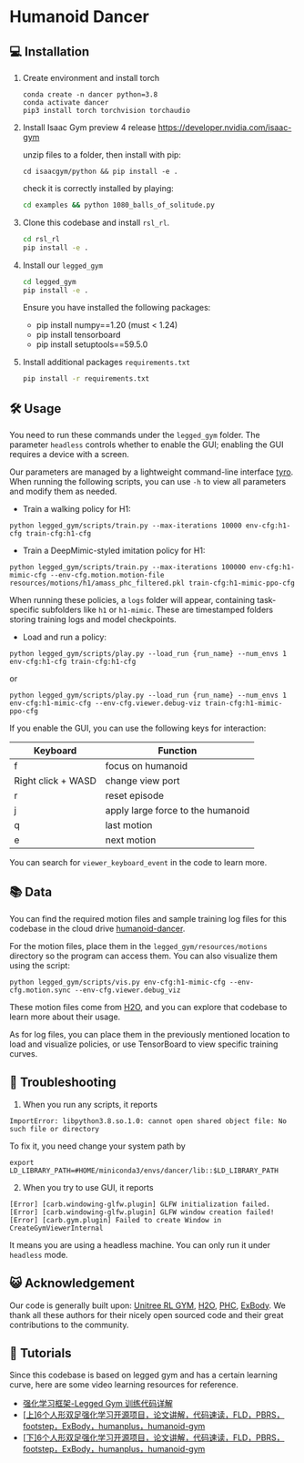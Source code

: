# Humanoid Dancer

## 💻 Installation

1. Create environment and install torch

   ```text
   conda create -n dancer python=3.8 
   conda activate dancer
   pip3 install torch torchvision torchaudio 
   ```

2. Install Isaac Gym preview 4 release https://developer.nvidia.com/isaac-gym

   unzip files to a folder, then install with pip:

   `cd isaacgym/python && pip install -e .`

   check it is correctly installed by playing: 

   ```cmd
   cd examples && python 1080_balls_of_solitude.py
   ```

3. Clone this codebase and install `rsl_rl`.

   ```cmd
   cd rsl_rl
   pip install -e .
   ```

4. Install our `legged_gym`

   ```cmd
   cd legged_gym
   pip install -e .
   ```

   Ensure you have installed the following packages:
    + pip install numpy==1.20 (must < 1.24)
    + pip install tensorboard
    + pip install setuptools==59.5.0

6. Install additional packages `requirements.txt`

   ```cmd
   pip install -r requirements.txt
   ```

## 🛠️ Usage

You need to run these commands under the `legged_gym` folder. The parameter `headless` controls whether to enable the GUI; enabling the GUI requires a device with a screen.

Our parameters are managed by a lightweight command-line interface [tyro](https://github.com/brentyi/tyro). When running the following scripts, you can use `-h` to view all parameters and modify them as needed.

- Train a walking policy for H1:

``
python legged_gym/scripts/train.py --max-iterations 10000 env-cfg:h1-cfg train-cfg:h1-cfg        
``

- Train a DeepMimic-styled imitation policy for H1:

``
python legged_gym/scripts/train.py --max-iterations 100000 env-cfg:h1-mimic-cfg --env-cfg.motion.motion-file resources/motions/h1/amass_phc_filtered.pkl train-cfg:h1-mimic-ppo-cfg
``


When running these policies, a `logs` folder will appear, containing task-specific subfolders like `h1` or `h1-mimic`. These are timestamped folders storing training logs and model checkpoints.

- Load and run a policy:

``
python legged_gym/scripts/play.py --load_run {run_name} --num_envs 1 env-cfg:h1-cfg train-cfg:h1-cfg 
``

or

``
python legged_gym/scripts/play.py --load_run {run_name} --num_envs 1 env-cfg:h1-mimic-cfg --env-cfg.viewer.debug-viz train-cfg:h1-mimic-ppo-cfg 
``


If you enable the GUI, you can use the following keys for interaction:

| Keyboard | Function |
| ---- | --- |
| f | focus on humanoid |
| Right click + WASD | change view port |
| r | reset episode |
| j | apply large force to the humanoid |
| q | last motion |
| e | next motion |

You can search for `viewer_keyboard_event` in the code to learn more.

## 📚 Data

You can find the required motion files and sample training log files for this codebase in the cloud drive [humanoid-dancer](https://cloud.tsinghua.edu.cn/d/caa33771d5ef4f0f9d55/).

For the motion files, place them in the `legged_gym/resources/motions` directory so the program can access them. You can also visualize them using the script:


```
python legged_gym/scripts/vis.py env-cfg:h1-mimic-cfg --env-cfg.motion.sync --env-cfg.viewer.debug_viz
```


These motion files come from [H2O](https://github.com/LeCAR-Lab/human2humanoid/tree/main), and you can explore that codebase to learn more about their usage.

As for log files, you can place them in the previously mentioned location to load and visualize policies, or use TensorBoard to view specific training curves.

## 🔧 Troubleshooting

1. When you run any scripts, it reports

```
ImportError: libpython3.8.so.1.0: cannot open shared object file: No such file or directory
```

To fix it, you need change your system path by

```
export LD_LIBRARY_PATH=#HOME/miniconda3/envs/dancer/lib::$LD_LIBRARY_PATH
```

2. When you try to use GUI, it reports

```
[Error] [carb.windowing-glfw.plugin] GLFW initialization failed.
[Error] [carb.windowing-glfw.plugin] GLFW window creation failed!
[Error] [carb.gym.plugin] Failed to create Window in CreateGymViewerInternal
```

It means you are using a headless machine. You can only run it under `headless` mode.

## 😺 Acknowledgement

Our code is generally built upon: [Unitree RL GYM](https://github.com/unitreerobotics/unitree_rl_gym/tree/main), [H2O](https://github.com/LeCAR-Lab/human2humanoid), [PHC](https://github.com/ZhengyiLuo/PHC), [ExBody](https://github.com/chengxuxin/expressive-humanoid). We thank all these authors for their nicely open sourced code and their great contributions to the community.

## 🤔 Tutorials

Since this codebase is based on legged gym and has a certain learning curve, here are some video learning resources for reference.

- [强化学习框架-Legged Gym 训练代码详解](https://www.bilibili.com/video/BV1sLx6eLEyt/?vd_source=124f72b97ca551839539ebce94fa3bc4)
- [[上]6个人形双足强化学习开源项目，论文讲解，代码速读，FLD，PBRS，footstep，ExBody，humanplus，humanoid-gym]([上]6个人形双足强化学习开源项目，论文讲解，代码速读，FLD，PBRS，footstep，ExBody，humanplus，humanoid-gym)
- [[下]6个人形双足强化学习开源项目，论文讲解，代码速读，FLD，PBRS，footstep，ExBody，humanplus，humanoid-gym](https://www.bilibili.com/video/BV1xGphe1E84?spm_id_from=333.788.videopod.sections&vd_source=124f72b97ca551839539ebce94fa3bc4)